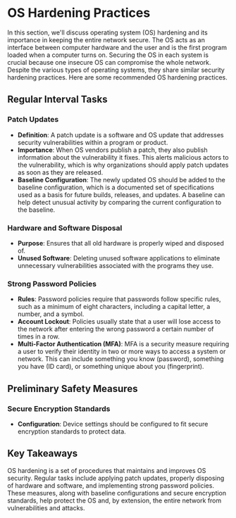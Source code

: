 # OS Hardening Practices

In this section, we'll discuss operating system (OS) hardening and its importance in keeping the entire network secure. The OS acts as an interface between computer hardware and the user and is the first program loaded when a computer turns on. Securing the OS in each system is crucial because one insecure OS can compromise the whole network. Despite the various types of operating systems, they share similar security hardening practices. Here are some recommended OS hardening practices.

## Regular Interval Tasks

### Patch Updates
- **Definition**: A patch update is a software and OS update that addresses security vulnerabilities within a program or product.
- **Importance**: When OS vendors publish a patch, they also publish information about the vulnerability it fixes. This alerts malicious actors to the vulnerability, which is why organizations should apply patch updates as soon as they are released.
- **Baseline Configuration**: The newly updated OS should be added to the baseline configuration, which is a documented set of specifications used as a basis for future builds, releases, and updates. A baseline can help detect unusual activity by comparing the current configuration to the baseline.

### Hardware and Software Disposal
- **Purpose**: Ensures that all old hardware is properly wiped and disposed of.
- **Unused Software**: Deleting unused software applications to eliminate unnecessary vulnerabilities associated with the programs they use.

### Strong Password Policies
- **Rules**: Password policies require that passwords follow specific rules, such as a minimum of eight characters, including a capital letter, a number, and a symbol.
- **Account Lockout**: Policies usually state that a user will lose access to the network after entering the wrong password a certain number of times in a row.
- **Multi-Factor Authentication (MFA)**: MFA is a security measure requiring a user to verify their identity in two or more ways to access a system or network. This can include something you know (password), something you have (ID card), or something unique about you (fingerprint).

## Preliminary Safety Measures

### Secure Encryption Standards
- **Configuration**: Device settings should be configured to fit secure encryption standards to protect data.

## Key Takeaways
OS hardening is a set of procedures that maintains and improves OS security. Regular tasks include applying patch updates, properly disposing of hardware and software, and implementing strong password policies. These measures, along with baseline configurations and secure encryption standards, help protect the OS and, by extension, the entire network from vulnerabilities and attacks.
